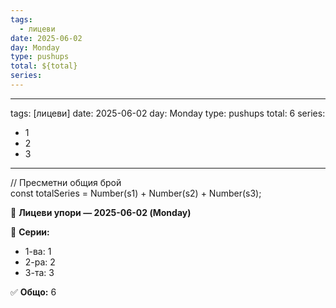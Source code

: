 ```yaml
---
tags:
  - лицеви
date: 2025-06-02
day: Monday
type: pushups
total: ${total}
series:
---
```

---
tags: [лицеви]
date: 2025-06-02
day: Monday
type: pushups
total: 6
series:
  - 1
  - 2
  - 3
---
// Пресметни общия брой  
const totalSeries = Number(s1) + Number(s2) + Number(s3);

💪 **Лицеви упори — 2025-06-02 (Monday)**

🧮 **Серии:**
- 1-ва: 1
- 2-ра: 2
- 3-та: 3

✅ **Общо:** 6

